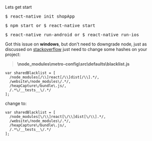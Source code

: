 Lets get start
<div class="highlight highlight-source-shell"><pre>
$ react-native init shopApp</pre></div>

<div class="highlight highlight-source-shell"><pre>
$ npm start or $ react-native start</pre></div>

<div class="highlight highlight-source-shell"><pre>
$ react-native run-android or $ react-native run-ios</pre></div>


Got this issue on **windows**, but don't need to downgrade node, just as discussed on [stackoverflow](https://stackoverflow.com/a/58199866) just need to change some hashes on  your project:

> **\node_modules\metro-config\src\defaults\blacklist.js**

```
var sharedBlacklist = [
  /node_modules[/\\]react[/\\]dist[/\\].*/,
  /website\/node_modules\/.*/,
  /heapCapture\/bundle\.js/,
  /.*\/__tests__\/.*/
];
```

change to:

```
var sharedBlacklist = [
  /node_modules[\/\\]react[\/\\]dist[\/\\].*/,
  /website\/node_modules\/.*/,
  /heapCapture\/bundle\.js/,
  /.*\/__tests__\/.*/
];
```